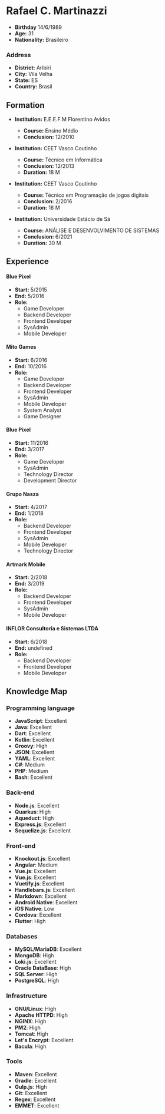 # Rafael C. Martinazzi
- **Birthday** 14/6/1989
- **Age:** 31
- **Nationality:** Brasileiro


### Address
- **District:** Aribiri
- **City:** Vila Velha
- **State:** ES
- **Country:** Brasil


Formation
---
- **Institution:** E.E.E.F.M Florentino Avidos
  - **Course:** Ensino Médio
  - **Conclusion:** 12/2010


- **Institution:** CEET Vasco Coutinho
  - **Course:** Técnico em Informática
  - **Conclusion:** 12/2013
  - **Duration:** 18 M


- **Institution:** CEET Vasco Coutinho
  - **Course:** Técnico em Programação de jogos digitais
  - **Conclusion:** 2/2016
  - **Duration:** 18 M


- **Institution:** Universidade Estácio de Sá
  - **Course:** ANÁLISE E DESENVOLVIMENTO DE SISTEMAS
  - **Conclusion:** 6/2021
  - **Duration:** 30 M


Experience
---
#### Blue Pixel
- **Start:** 5/2015
- **End:** 5/2016
- **Role:**
  - Game Developer
  - Backend Developer
  - Frontend Developer
  - SysAdmin
  - Mobile Developer


#### Mito Games
- **Start:** 6/2016
- **End:** 10/2016
- **Role:**
  - Game Developer
  - Backend Developer
  - Frontend Developer
  - SysAdmin
  - Mobile Developer
  - System Analyst
  - Game Designer


#### Blue Pixel
- **Start:** 11/2016
- **End:** 3/2017
- **Role:**
  - Game Developer
  - SysAdmin
  - Technology Director
  - Development Director


#### Grupo Nasza
- **Start:** 4/2017
- **End:** 1/2018
- **Role:**
  - Backend Developer
  - Frontend Developer
  - SysAdmin
  - Mobile Developer
  - Technology Director


#### Artmark Mobile
- **Start:** 2/2018
- **End:** 3/2019
- **Role:**
  - Backend Developer
  - Frontend Developer
  - SysAdmin
  - Mobile Developer


#### INFLOR Consultoria e Sistemas LTDA
- **Start:** 6/2018
- **End:** undefined
- **Role:**
  - Backend Developer
  - Frontend Developer
  - Mobile Developer


Knowledge Map
---
### Programming language
- **JavaScript**: Excellent
- **Java**: Excellent
- **Dart**: Excellent
- **Kotlin**: Excellent
- **Groovy**: High
- **JSON**: Excellent
- **YAML**: Excellent
- **C#**: Medium
- **PHP**: Medium
- **Bash**: Excellent


### Back-end
- **Node.js**: Excellent
- **Quarkus**: High
- **Aqueduct**: High
- **Express.js**: Excellent
- **Sequelize.js**: Excellent


### Front-end
- **Knockout.js**: Excellent
- **Angular**: Medium
- **Vue.js**: Excellent
- **Vue.js**: Excellent
- **Vuetify.js**: Excellent
- **Handlebars.js**: Excellent
- **Markdown**: Excellent
- **Android Native**: Excellent
- **iOS Native**: Low
- **Cordova**: Excellent
- **Flutter**: High


### Databases
- **MySQL/MariaDB**: Excellent
- **MongoDB**: High
- **Loki.js**: Excellent
- **Oracle DataBase**: High
- **SQL Server**: High
- **PostgreSQL**: High


### Infrastructure
- **GNU/Linux**: High
- **Apache HTTPD**: High
- **NGINX**: High
- **PM2**: High
- **Tomcat**: High
- **Let's Encrypt**: Excellent
- **Bacula**: High


### Tools
- **Maven**: Excellent
- **Gradle**: Excellent
- **Gulp.js**: High
- **Git**: Excellent
- **Regex**: Excellent
- **EMMET**: Excellent


